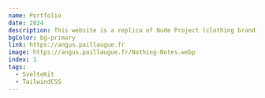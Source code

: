 ```yaml
---
name: Portfolio
date: 2024
description: This website is a replica of Nude Project (clothing brand) made with SvelteKit.
bgColor: bg-primary
link: https://angus.paillaugue.fr
image: https://angus.paillaugue.fr/Nothing-Notes.webp
index: 1
tags:
  - SvelteKit
  - TailwindCSS
---
```

